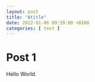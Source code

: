 ```yaml
---
layout: post
title: "Atitle"
date: 2022-01-06 09:59:00 +0100
categories: [ test ]
---
```


# Post 1

Hello World.
